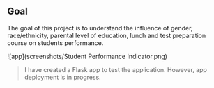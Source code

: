 ## Goal
The goal of this project is to understand the influence of gender, race/ethnicity, parental level of education, lunch and test preparation course on students performance.

![app](screenshots/Student Performance Indicator.png)

> I have created a Flask app to test the application. However, app deployment is in progress.
